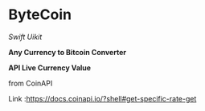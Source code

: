 # ByteCoin 

*Swift Uikit*


**Any Currency to Bitcoin Converter**

**API Live Currency Value**

from CoinAPI

Link :https://docs.coinapi.io/?shell#get-specific-rate-get





